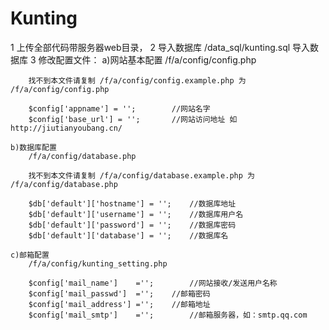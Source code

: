 Kunting
=======

1		上传全部代码带服务器web目录，
2		导入数据库
		/data_sql/kunting.sql 导入数据库
3		修改配置文件：
	a)网站基本配置
		/f/a/config/config.php
		
		找不到本文件请复制 /f/a/config/config.example.php 为 /f/a/config/config.php
		
		$config['appname'] = ''; 		//网站名字
		$config['base_url']	= '';		//网站访问地址 如 http://jiutianyoubang.cn/
		
	b)数据库配置
		/f/a/config/database.php
		
		找不到本文件请复制 /f/a/config/database.example.php 为 /f/a/config/database.php
		
		$db['default']['hostname'] = '';	//数据库地址
		$db['default']['username'] = '';	//数据库用户名
		$db['default']['password'] = '';	//数据库密码
		$db['default']['database'] = '';	//数据库名
	
	c)邮箱配置
		/f/a/config/kunting_setting.php
		
		$config['mail_name']	='';		//网站接收/发送用户名称
		$config['mail_passwd']	='';	//邮箱密码
		$config['mail_address']	='';	//邮箱地址
		$config['mail_smtp']	=''; 		//邮箱服务器，如：smtp.qq.com
